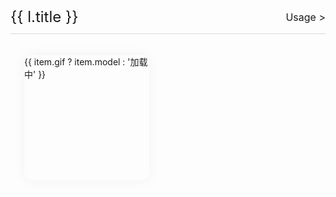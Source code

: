 <div class="context">
  <div class="list-content" v-for="l in list" :key="l.title">
    <div class="line">
      <span>{{ l.title }}</span>
      <a :href="l.link">Usage ></a>
    </div>
    <div class="canvas-list">
      <div class="item" v-for="item in l.list" :key="item.model" @click="toPage(item)">
        <el-image lazy :src="withBase(`/images/list/list-${item.model}.gif`)" @load="onImageLoad(item)"></el-image>
        <span :class="['text', item.gif ? 'title' : 'loading']">
          {{ item.gif ? item.model : '加载中' }}
        </span>
        <div class="mask"></div>
      </div>
    </div>
  </div>
</div>

<script setup>
import { withBase } from '@vuepress/client'
import { canvasList, htmlList } from '../../../../utils/listData.ts'
import { useRouter } from 'vue-router'
import { ElImage } from 'element-plus'
import { reactive } from 'vue'
const router = useRouter()
let list = reactive([
  { title: 'Canvas', list: canvasList, link: '/web-loading/us/document/use.html' },
  { title: 'Html', list: htmlList, link: '/web-loading/us/document/use.html#html-configuration-method' }
])
function onImageLoad(item) {
  item.gif = true
}
function toPage(canvas) {
  router.push(`/us/example/${canvas.model.includes('html-') ? 'html' : 'canvas'}?model=${canvas.model}`)
}
</script>
<style scoped>
.context {
  margin-top: 20px;
}
.context .line {
  border-bottom: 1px solid rgba(192, 192, 192, 0.597);
  padding-bottom: 12px;
  display: flex;
  justify-content: space-between;
  align-items: center;
}
.context .line span {
  font-size: 24px;
}
.context .line a {
  font-size: 16px;
  cursor: pointer;
}
.canvas-list {
  margin-top: 12px;
  display: flex;
  flex-wrap: wrap;
}
@media (max-width: 750px) {
  .canvas-list {
    justify-content: center;
  }
}
.canvas-list .item {
  width: 200px;
  height: 200px;
  box-shadow: 0 0 20px rgb(0 0 0 / 5%);
  cursor: pointer;
  border-radius: 12px;
  margin: 22px;
  position: relative;
  overflow: hidden;
  background-repeat: no-repeat;
  background-size: 100% 100%;
  transition: 0.22s;
}
.canvas-list .item:active {
  transform: scale(0.9);
}
.canvas-list .item .mask {
  width: 100%;
  height: 100%;
  position: absolute;
  z-index: 2;
  top: 0px;
  left: 0px;
  opacity: 0;
}
.canvas-list .item .text {
  position: absolute;
  height: 20px;
  transition: 0.22s;
}
.canvas-list .item .title {
  bottom: 5px;
  left: 10px;
  color: white;
  font-weight: bold;
  font-size: 12px;
}
.canvas-list .item .loading {
  top: 50%;
  left: 50%;
  transform: translate(-50%, -50%);
  color: rgba(166, 162, 162, 0.61);
  font-weight: 400;
  font-size: 16px;
}
</style>
